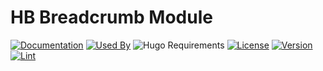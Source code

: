 # HB Breadcrumb Module

[![Documentation](https://img.shields.io/badge/docs-references-blue?logo=hugo&style=flat-square)](https://hb.hugomods.com)
[![Used By](https://img.shields.io/badge/dynamic/json?color=success&label=used+by&query=repositories_humanize&logo=hugo&style=flat-square&url=https://api.razonyang.com/v1/github/dependents/hbstack/breadcrumb)](https://github.com/hbstack/breadcrumb/network/dependents)
![Hugo Requirements](https://img.shields.io/badge/dynamic/json?color=important&label=requirements&query=requirements&logo=hugo&style=flat-square&url=https://api.razonyang.com/v1/hugo/modules/github.com/hbstack/breadcrumb)
[![License](https://img.shields.io/github/license/hbstack/breadcrumb?style=flat-square)](https://github.com/hbstack/breadcrumb/blob/main/LICENSE)
[![Version](https://img.shields.io/badge/dynamic/json?color=blue&label=version&query=name&url=https://api.razonyang.com/v1/github/tag/hbstack/breadcrumb&style=flat-square)](https://github.com/hbstack/breadcrumb/tags)
[![Lint](https://github.com/hbstack/breadcrumb/actions/workflows/lint.yml/badge.svg?style=flat-square)](https://github.com/hbstack/breadcrumb/actions/workflows/lint.yml)
